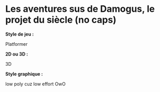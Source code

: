 # Les aventures sus de Damogus, le projet du siècle (no caps)

**Style de jeu :**

Platformer


**2D ou 3D :**

3D


**Style graphique :** 

low poly cuz low effort OwO
